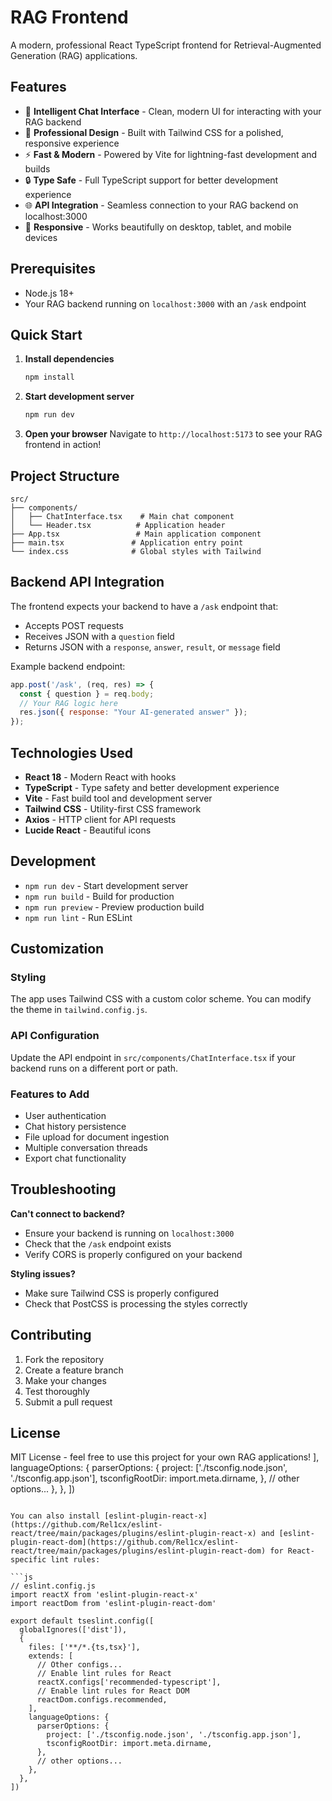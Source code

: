# RAG Frontend

A modern, professional React TypeScript frontend for Retrieval-Augmented Generation (RAG) applications.

## Features

- 🤖 **Intelligent Chat Interface** - Clean, modern UI for interacting with your RAG backend
- 🎨 **Professional Design** - Built with Tailwind CSS for a polished, responsive experience
- ⚡ **Fast & Modern** - Powered by Vite for lightning-fast development and builds
- 🔒 **Type Safe** - Full TypeScript support for better development experience
- 🌐 **API Integration** - Seamless connection to your RAG backend on localhost:3000
- 📱 **Responsive** - Works beautifully on desktop, tablet, and mobile devices

## Prerequisites

- Node.js 18+ 
- Your RAG backend running on `localhost:3000` with an `/ask` endpoint

## Quick Start

1. **Install dependencies**
   ```bash
   npm install
   ```

2. **Start development server**
   ```bash
   npm run dev
   ```

3. **Open your browser**
   Navigate to `http://localhost:5173` to see your RAG frontend in action!

## Project Structure

```
src/
├── components/
│   ├── ChatInterface.tsx    # Main chat component
│   └── Header.tsx          # Application header
├── App.tsx                 # Main application component
├── main.tsx               # Application entry point
└── index.css              # Global styles with Tailwind
```

## Backend API Integration

The frontend expects your backend to have a `/ask` endpoint that:
- Accepts POST requests
- Receives JSON with a `question` field
- Returns JSON with a `response`, `answer`, `result`, or `message` field

Example backend endpoint:
```javascript
app.post('/ask', (req, res) => {
  const { question } = req.body;
  // Your RAG logic here
  res.json({ response: "Your AI-generated answer" });
});
```

## Technologies Used

- **React 18** - Modern React with hooks
- **TypeScript** - Type safety and better development experience  
- **Vite** - Fast build tool and development server
- **Tailwind CSS** - Utility-first CSS framework
- **Axios** - HTTP client for API requests
- **Lucide React** - Beautiful icons

## Development

- `npm run dev` - Start development server
- `npm run build` - Build for production
- `npm run preview` - Preview production build
- `npm run lint` - Run ESLint

## Customization

### Styling
The app uses Tailwind CSS with a custom color scheme. You can modify the theme in `tailwind.config.js`.

### API Configuration
Update the API endpoint in `src/components/ChatInterface.tsx` if your backend runs on a different port or path.

### Features to Add
- User authentication
- Chat history persistence
- File upload for document ingestion
- Multiple conversation threads
- Export chat functionality

## Troubleshooting

**Can't connect to backend?**
- Ensure your backend is running on `localhost:3000`
- Check that the `/ask` endpoint exists
- Verify CORS is properly configured on your backend

**Styling issues?**
- Make sure Tailwind CSS is properly configured
- Check that PostCSS is processing the styles correctly

## Contributing

1. Fork the repository
2. Create a feature branch
3. Make your changes
4. Test thoroughly
5. Submit a pull request

## License

MIT License - feel free to use this project for your own RAG applications!
    ],
    languageOptions: {
      parserOptions: {
        project: ['./tsconfig.node.json', './tsconfig.app.json'],
        tsconfigRootDir: import.meta.dirname,
      },
      // other options...
    },
  },
])
```

You can also install [eslint-plugin-react-x](https://github.com/Rel1cx/eslint-react/tree/main/packages/plugins/eslint-plugin-react-x) and [eslint-plugin-react-dom](https://github.com/Rel1cx/eslint-react/tree/main/packages/plugins/eslint-plugin-react-dom) for React-specific lint rules:

```js
// eslint.config.js
import reactX from 'eslint-plugin-react-x'
import reactDom from 'eslint-plugin-react-dom'

export default tseslint.config([
  globalIgnores(['dist']),
  {
    files: ['**/*.{ts,tsx}'],
    extends: [
      // Other configs...
      // Enable lint rules for React
      reactX.configs['recommended-typescript'],
      // Enable lint rules for React DOM
      reactDom.configs.recommended,
    ],
    languageOptions: {
      parserOptions: {
        project: ['./tsconfig.node.json', './tsconfig.app.json'],
        tsconfigRootDir: import.meta.dirname,
      },
      // other options...
    },
  },
])
```
